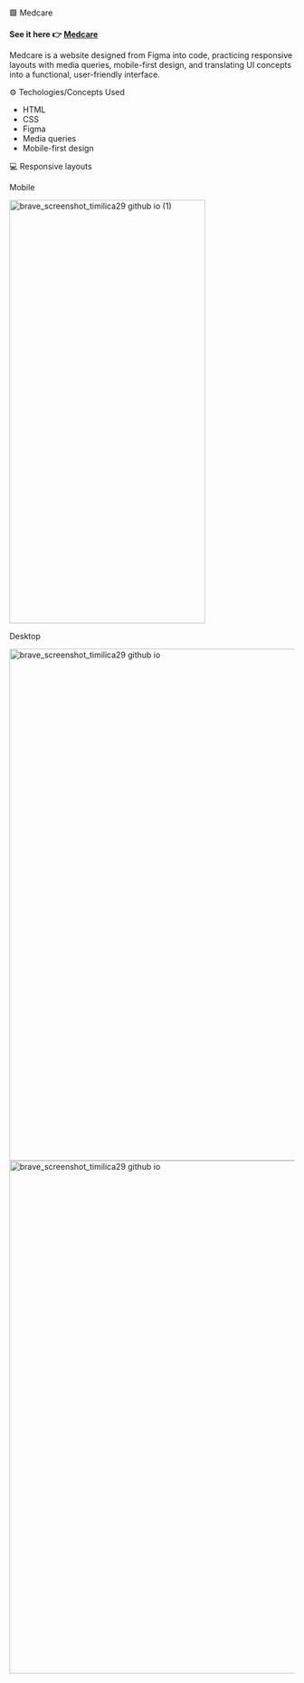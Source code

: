 🟩 Medcare

**See it here 👉 [Medcare](https://timilica29.github.io/medcare-responsive/)**

Medcare is a website designed from Figma into code, practicing responsive layouts with media queries, mobile-first design, and translating UI concepts into a functional, user-friendly interface.

⚙️ Techologies/Concepts Used
- HTML
- CSS
- Figma
- Media queries
- Mobile-first design



💻 Responsive layouts

Mobile

<img width="346" height="747" alt="brave_screenshot_timilica29 github io (1)" src="https://github.com/user-attachments/assets/4e3a994b-633a-4278-94d9-72d5752c1e54" />



Desktop

<img width="1894" height="903" alt="brave_screenshot_timilica29 github io" src="https://github.com/user-attachments/assets/8cb8027f-33ec-4e2f-a062-f964c1755bbd" />
<img width="1888" height="905" alt="brave_screenshot_timilica29 github io" src="https://github.com/user-attachments/assets/da5840dc-81f0-479c-9e11-c18a39dafa42" />
